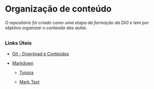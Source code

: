 # Organização de conteúdo

###### O repositório foi criado como uma etapa da formação da DIO e tem por objetivo organizar o conteúdo das aulas.

### Links Úteis

- [Git - Download e Conteúdos](https://git-scm.com/)

- [Markdown](https://www.markdownguide.org/getting-started/)

  - [Typora](https://typora.io/)

  - [Mark Text](https://marktext.app/)

    

  

  



